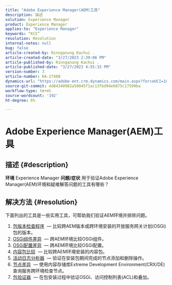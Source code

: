 ```yaml
---
title: "Adobe Experience Manager(AEM)工具"
description: 描述
solution: Experience Manager
product: Experience Manager
applies-to: "Experience Manager"
keywords: “KCS”
resolution: Resolution
internal-notes: null
bug: false
article-created-by: Rinnganung Kachui .
article-created-date: "3/27/2023 2:39:06 PM"
article-published-by: Rinnganung Kachui .
article-published-date: "3/27/2023 4:55:15 PM"
version-number: 3
article-number: KA-17488
dynamics-url: "https://adobe-ent.crm.dynamics.com/main.aspx?forceUCI=1&pagetype=entityrecord&etn=knowledgearticle&id=2d9db91c-adcc-ed11-b597-6045bd0065b6"
source-git-commit: 4d84340982a58045f1ac13fbd94e6075c17599ba
workflow-type: tm+mt
source-wordcount: '192'
ht-degree: 6%

---
```


# Adobe Experience Manager(AEM)工具

## 描述 {#description}

<b>环境</b>
Experience Manager
<b>问题/症状</b>
用于验证Adobe Experience Manager(AEM)环境和疑难解答问题的工具有哪些？


## 解决方法 {#resolution}

下面列出的工具是一些实用工具，可帮助我们验证AEM环境并排除问题。<br>
1. [包版本检查程序](https://experienceleague.adobe.com/docs/experience-cloud-kcs/kbarticles/KA-17501.html?lang=en)  — 比较跨AEM版本或跨环境安装的开放服务网关计划(OSGi)包的版本。
2. [OSGi组件差异](https://helpx.adobe.com/experience-manager/kb/tools/osgi-component-diff.html)  — 跨AEM环境比较OSGi组件。
3. [OSGi配置差异](https://helpx.adobe.com/experience-manager/kb/tools/osgi-configuration-diff.html)  — 跨AEM环境比较OSGi配置。
4. [内容包比较](https://helpx.adobe.com/experience-manager/kb/tools/content-package-comparator.html)  — 比较跨AEM环境安装的内容包。
5. [活动日志分析器](https://helpx.adobe.com/experience-manager/kb/tools/activity-log-analyzer.html)  — 验证在安装包期间完成的节点添加和删除操作。
6. [节点差异](https://helpx.adobe.com/experience-manager/kb/tools/aem-node-diff.html)  — 使用内容存储库Extreme Development Environment(CRX/DE)查询服务跨环境检查节点。
7. [包验证器](https://helpx.adobe.com/experience-manager/6-4/sites/administering/using/package-manager.html#ValidatingPackages)  — 在包安装过程中验证OSGi、访问控制列表(ACL)和叠加。

